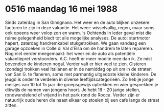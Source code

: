 # 0516 maandag 16 mei 1988
Sinds zaterdag in San Gimignano. Het weer en de auto blijken onzekere factoren te zijn in deze vakantie. Het weer: wisselvallig, regen, maar soms ook opeens weer volop zon en warm. ‘s Ochtends in ieder geval mist die ruime gelegenheid biedt tot alle mogelijke analyses. De auto: startmotor hapert, zaterdag handremkabel stukgetrokken. We gaan vandaag een garage opzoeken in Colle di Val d’Elsa om de handrem te laten repareren. Nog niet eerder meegemaakt: het weer en de auto als potentiële vakantiepret verstoorders. A.C. heeft er meer moeite mee dan ik. Ze mist bovendien de kinderen nogal. Verder valt er
hier veel te zien. Gisteren (zondag) trokken veel Italianen er in de namiddag op uit om in de straten van San G. te flaneren, soms met parmantig uitgedoste kleine kinderen. De jeugd is onder te verdelen in diverse leeftijdscategorieën. Zo heb je jonge meisjes van 10 tot 15 jaar die groepsgewijs optrekken en wier gesprekken je dikwijls de namen van jongens hoort. Je hebt 18 - 20 jarige stellen, rondwandelend of vrijend in het park rond de Rocca. Verder zijn er natuurlijk oude heren die naast elkaar op stoelen bij een café langs de straat zitten.
